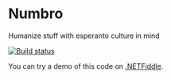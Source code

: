 # Numbro

Humanize stuff with esperanto culture in mind

[![Build status](https://ci.appveyor.com/api/projects/status/nn6diwe9ip404g5h?svg=true)](https://ci.appveyor.com/project/aloisdg/numbro)

You can try a demo of this code on [.NETFiddle](https://dotnetfiddle.net/7503Yh).
